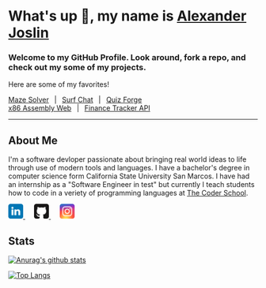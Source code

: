 # **What's up 🤙, my name is [Alexander Joslin](http://www.alexanderjoslin.com/)**
### Welcome to my GitHub Profile.  Look around, fork a repo, and check out my some of my projects. 
Here are some of my favorites!

[Maze Solver](https://maze-solver-js.herokuapp.com/) &ensp;|&ensp; [Surf Chat](https://surf-chat-js.herokuapp.com/) &ensp;|&ensp; [Quiz Forge](https://quiz-forge.herokuapp.com/)\
[x86 Assembly Web](https://www.x86assemblycode.com/) &ensp;|&ensp; [Finance Tracker API](https://finance-tracker-js.herokuapp.com/)

---

## About Me
I'm a software devloper passionate about bringing real world ideas to life through use of modern tools and languages.  I have a bachelor's degree in computer science form California State University San Marcos.  I have had an internship as a "Software Engineer in test" but currently I teach students how to code in a veriety of programming languages at [The Coder School](https://www.thecoderschool.com/).


<a href="https://www.linkedin.com/in/alexander-joslin/" target="_blank">
  <img src="./icons/linkedin.svg" alt="Twitter" title="GitHub" width="30" />
</a>
&ensp;&ensp;
<a href="https://github.com/echoaj/" target="_blank">
  <img src="./icons/github.svg" alt="GitHub" title="GitHub" width="30" />
</a>
&ensp;&ensp;
<a href="https://instagram.com/echoaj18/" target="_blank">
  <img src="./icons/instagram.svg" alt="GitHub" title="GitHub" width="30" />
</a>

</br> 


## Stats 

[![Anurag's github stats](https://github-readme-stats.vercel.app/api?username=echoaj)](https://github.com/echoaj)

[![Top Langs](https://github-readme-stats.vercel.app/api/top-langs/?username=echoaj&layout=compact)](https://github.com/echoaj)
